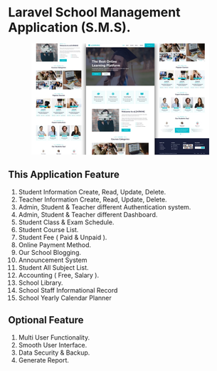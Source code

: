 # Laravel School Management Application (S.M.S).
<p align="center"><a href="https://www.facebook.com/khalidhasan.chowdhury.10/">
<img src="sms.jpg" 
width="400" 
alt="Laravel Logo"></a>
</p>


## This Application Feature 

1. Student Information Create, Read, Update, Delete.
1. Teacher Information Create, Read, Update, Delete.
3. Admin, Student & Teacher different Authentication system.
4. Admin, Student & Teacher different Dashboard.
5. Student Class & Exam Schedule.
6. Student Course List.
7. Student Fee ( Paid & Unpaid ).
8. Online Payment Method.
9. Our School Blogging. 
10. Announcement System
11. Student All Subject List.
12. Accounting ( Free, Salary ).
13. School Library. 
14. School Staff Informational Record
15. School Yearly Calendar Planner

## Optional Feature
1. Multi User Functionality.
2. Smooth User Interface.
3. Data Security & Backup.
4. Generate Report.


